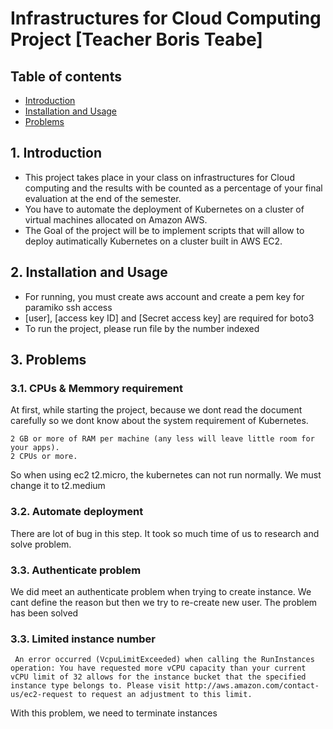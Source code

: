 # Infrastructures for Cloud Computing Project [Teacher Boris Teabe]
## Table of contents
- [Introduction](#1-introduction)
- [Installation and Usage](#2-installation-and-usage)
- [Problems](#3-problems)


## 1. Introduction
- This project takes place in your class on infrastructures for Cloud computing and the results with be counted as a percentage of your final evaluation at the end of the semester.
- You have to automate the deployment of Kubernetes on a cluster of virtual
machines allocated on Amazon AWS.
- The Goal of the project will be to implement scripts that will allow to deploy autimatically Kubernetes on a cluster built in AWS EC2.

## 2. Installation and Usage
- For running, you must create aws account and create a pem key for paramiko ssh access
- [user], [access key ID] and [Secret access key] are required for boto3
- To run the project, please run file by the number indexed


## 3. Problems

### 3.1. CPUs & Memmory requirement
At first, while starting the project, because we dont read the document carefully so we dont know about the system requirement of Kubernetes. 
```
2 GB or more of RAM per machine (any less will leave little room for your apps).
2 CPUs or more.
```
So when using ec2 t2.micro, the kubernetes can not run normally. We must change it to t2.medium

### 3.2. Automate deployment
There are lot of bug in this step. It took so much time of us to research and solve problem. 

### 3.3. Authenticate problem
We did meet an authenticate problem when trying to create instance. We cant define the reason but then we try to re-create new user. The problem has been solved

### 3.3. Limited instance number
```
 An error occurred (VcpuLimitExceeded) when calling the RunInstances operation: You have requested more vCPU capacity than your current vCPU limit of 32 allows for the instance bucket that the specified instance type belongs to. Please visit http://aws.amazon.com/contact-us/ec2-request to request an adjustment to this limit.
 ```
 With this problem, we need to terminate instances

